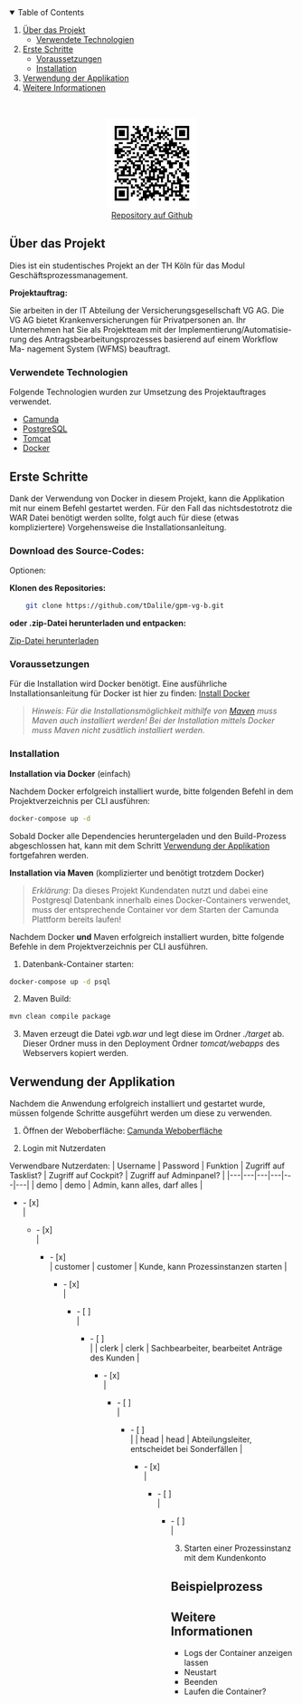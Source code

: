 <!-- TABLE OF CONTENTS -->
<!-- TABLE OF CONTENTS -->
<details open="open">
  <summary>Table of Contents</summary>
  <ol>
    <li>
      <a href="#über-das-projekt">Über das Projekt</a>
      <ul>
        <li><a href="#verwendete-technologien">Verwendete Technologien</a></li>
      </ul>
    </li>
    <li>
      <a href="#erste-schritte">Erste Schritte</a>
      <ul>
        <li><a href="#voraussetzungen">Voraussetzungen</a></li>
        <li><a href="#installation">Installation</a></li>
      </ul>
    </li>
    <li>
      <a href="#verwendung-der-applikation">Verwendung der Applikation</a>
    </li>
    <li>
      <a href="#weitere-informationen">Weitere Informationen</a>
    </li>
  </ol>
</details>

<!-- PROJECT LOGO -->
<br />
<p align="center">

  <a href="https://github.com/tDalile/gpm-vg-b">
    <img src="images/url.png" alt="Logo" width="160" height="160"><br>
    <a href="https://github.com/tDalile/gpm-vg-b">Repository auf Github</a>
  </a>

<!-- ABOUT THE PROJECT -->

## Über das Projekt

Dies ist ein studentisches Projekt an der TH Köln für das Modul Geschäftsprozessmanagement.

**Projektauftrag:**

Sie arbeiten in der IT Abteilung der Versicherungsgesellschaft VG AG. Die VG
AG bietet Krankenversicherungen für Privatpersonen an.
Ihr Unternehmen hat Sie als Projektteam mit der Implementierung/Automatisie-
rung des Antragsbearbeitungsprozesses basierend auf einem Workflow Ma-
nagement System (WFMS) beauftragt.

### Verwendete Technologien

Folgende Technologien wurden zur Umsetzung des Projektauftrages verwendet.

- [Camunda](https://camunda.com/download/)
- [PostgreSQL](https://www.postgresql.org/)
- [Tomcat](https://tomcat.apache.org/)
- [Docker](https://www.docker.com/)

<!-- GETTING STARTED -->

## Erste Schritte

Dank der Verwendung von Docker in diesem Projekt, kann die Applikation mit nur einem Befehl gestartet werden. Für den Fall das nichtsdestotrotz die WAR Datei benötigt werden sollte, folgt auch für diese (etwas kompliziertere) Vorgehensweise die Installationsanleitung.

### Download des Source-Codes:

Optionen:

**Klonen des Repositories:**

```sh
    git clone https://github.com/tDalile/gpm-vg-b.git
```

**oder .zip-Datei herunterladen und entpacken:**

[Zip-Datei herunterladen](https://github.com/tDalile/gpm-vg-b/archive/main.zip)

### Voraussetzungen

Für die Installation wird Docker benötigt. Eine ausführliche Installationsanleitung für Docker ist hier zu finden: [Install Docker](https://docs.docker.com/docker-for-windows/install/)

> _Hinweis: Für die Installationsmöglichkeit mithilfe von [Maven](https://maven.apache.org/install.html) muss Maven auch installiert werden! Bei der Installation mittels Docker muss Maven nicht zusätlich installiert werden._

### Installation

**Installation via Docker** (einfach)

Nachdem Docker erfolgreich installiert wurde, bitte folgenden Befehl in dem Projektverzeichnis per CLI ausführen:

```sh
docker-compose up -d
```

Sobald Docker alle Dependencies heruntergeladen und den Build-Prozess abgeschlossen hat, kann mit dem Schritt [Verwendung der Applikation](#verwendung-der-applikation) fortgefahren werden.

**Installation via Maven** (komplizierter und benötigt trotzdem Docker)

> *Erklärung*: Da dieses Projekt Kundendaten nutzt und dabei eine Postgresql Datenbank innerhalb eines Docker-Containers verwendet, muss der entsprechende Container vor dem Starten der Camunda Plattform bereits laufen!

Nachdem Docker **und** Maven erfolgreich installiert wurden, bitte folgende Befehle in dem Projektverzeichnis per CLI ausführen.

1. Datenbank-Container starten:

```sh
docker-compose up -d psql
```

2. Maven Build:

```sh
mvn clean compile package
```

3. Maven erzeugt die Datei *vgb.war* und legt diese im Ordner *./target* ab. Dieser Ordner muss in den Deployment Ordner *tomcat/webapps* des Webservers kopiert werden.

## Verwendung der Applikation

Nachdem die Anwendung erfolgreich installiert und gestartet wurde, müssen folgende Schritte ausgeführt werden um diese zu verwenden.

1. Öffnen der Weboberfläche:
   [Camunda Weboberfläche](http://localhost:8080/camunda/app/welcome/default/#!/login)

2. Login mit Nutzerdaten

Verwendbare Nutzerdaten:
| Username | Password | Funktion | Zugriff auf Tasklist? | Zugriff auf Cockpit? | Zugriff auf Adminpanel? |
|---|---|---|---|---|---|
| demo | demo | Admin, kann alles, darf alles | <ul><li>- [x] </li> |  <ul><li>- [x] </li> |  <ul><li>- [x] </li>
| customer | customer | Kunde, kann Prozessinstanzen starten |  <ul><li>- [x] </li> |  <ul><li>- [ ] </li> |  <ul><li>- [ ] </li> |
| clerk | clerk | Sachbearbeiter, bearbeitet Anträge des Kunden |  <ul><li>- [x] </li> |  <ul><li>- [ ] </li> |  <ul><li>- [ ] </li> |
| head | head | Abteilungsleiter, entscheidet bei Sonderfällen |  <ul><li>- [x] </li> |  <ul><li>- [ ] </li> |  <ul><li>- [ ] </li> |

3. Starten einer Prozessinstanz mit dem Kundenkonto

## Beispielprozess

<!--TODO
Mit welchen Eingaben ist ein Probedurchlauf auszuführen und mit welchen
Ergebnissen ist zu rechnen?
-->

## Weitere Informationen

<!-- TODO-->
- Logs der Container anzeigen lassen
- Neustart
- Beenden
- Laufen die Container?
